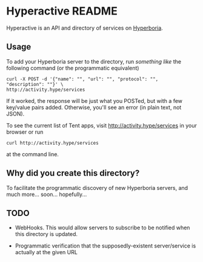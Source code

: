 # Hyperactive README

Hyperactive is an API and directory of services on
[Hyperboria](https://wiki.projectmeshnet.org/Hyperboria).


## Usage

To add your Hyperboria server to the directory, run _something like_
the following command (or the programmatic equivalent)

    curl -X POST -d '{"name": "", "url": "", "protocol": "", "description": ""}' \
    http://activity.hype/services

If it worked, the response will be just what you POSTed, but with a
few key/value pairs added.  Otherwise, you'll see an error (in plain
text, not JSON).

To see the current list of Tent apps, visit
<http://activity.hype/services> in your browser or run

    curl http://activity.hype/services

at the command line.


## Why did you create this directory?

To facilitate the programmatic discovery of new Hyperboria servers,
and much more... soon... hopefully...


## TODO

* WebHooks. This would allow servers to subscribe to be notified when
  this directory is updated.

* Programmatic verification that the supposedly-existent
  server/service is actually at the given URL
